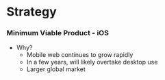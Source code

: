 # Strategy

### Minimum Viable Product - iOS

- Why?
  - Mobile web continues to grow rapidly
  - In a few years, will likely overtake desktop use
  - Larger global market
  